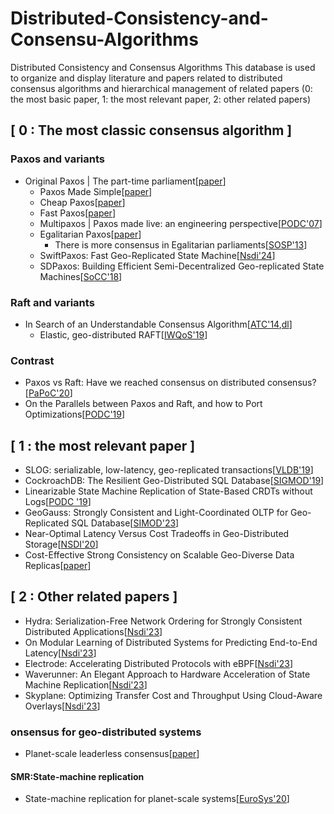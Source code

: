 # Distributed-Consistency-and-Consensu-Algorithms
Distributed Consistency and Consensus Algorithms This database is used to organize and display literature and papers related to distributed consensus algorithms and hierarchical management of related papers (0: the most basic paper, 1: the most relevant paper, 2: other related papers)



## [ 0 : The most classic consensus algorithm ]
### Paxos and variants
* Original Paxos | The part-time parliament[[paper](https://dl.acm.org/doi/abs/10.1145/3335772.3335939)]
  * Paxos Made Simple[[paper](https://www.microsoft.com/en-us/research/publication/paxos-made-simple/)]
  * Cheap Paxos[[paper](https://ieeexplore.ieee.org/abstract/document/1311900)]
  * Fast Paxos[[paper](https://link.springer.com/article/10.1007/s00446-006-0005-x)]
  * Multipaxos | Paxos made live: an engineering perspective[[PODC'07](https://dl.acm.org/doi/abs/10.1145/1281100.1281103)]
  * Egalitarian Paxos[[paper](https://www.usenix.org/system/files/nsdip13-paper14.pdf)]
    * There is more consensus in Egalitarian parliaments[[SOSP'13](https://dl.acm.org/doi/abs/10.1145/2517349.2517350)]
  * SwiftPaxos: Fast Geo-Replicated State Machine[[Nsdi'24](https://software.imdea.org/events/software-seminars/2021/03-16/)]
  * SDPaxos: Building Efficient Semi-Decentralized Geo-replicated State Machines[[SoCC'18](https://www.microsoft.com/en-us/research/uploads/prod/2018/09/172-zhao.pdf)]
### Raft and variants
* In Search of an Understandable Consensus Algorithm[[ATC'14](https://www.usenix.org/system/files/conference/atc14/atc14-paper-ongaro.pdf),[dl](https://www.usenix.org/conference/atc14/technical-sessions/presentation/ongaro)]
  * Elastic, geo-distributed RAFT[[IWQoS'19](https://dl.acm.org/doi/abs/10.1145/3326285.3329046)]

### Contrast
* Paxos vs Raft: Have we reached consensus on distributed consensus?[[PaPoC'20](https://scholar.google.com/scholar?hl=zh-CN&as_sdt=0%2C5&q=Howard+H%2C+Mortier+R.+Paxos+vs+Raft%3A+Have+we+reached+consensus+on+distributed+consensus&btnG=)]
* On the Parallels between Paxos and Raft, and how to Port Optimizations[[PODC'19](http://mpaxos.com/pub/raft-paxos.pdf)]

## [ 1 : the most relevant paper ]  
  * SLOG: serializable, low-latency, geo-replicated transactions[[VLDB'19](https://par.nsf.gov/servlets/purl/10126332)]
  * CockroachDB: The Resilient Geo-Distributed SQL Database[[SIGMOD'19](https://dl.acm.org/doi/abs/10.1145/3318464.3386134)]
  * Linearizable State Machine Replication of State-Based CRDTs without Logs[[PODC '19](https://dl.acm.org/doi/abs/10.1145/3293611.3331568)]
  * GeoGauss: Strongly Consistent and Light-Coordinated OLTP for Geo-Replicated SQL Database[[SIMOD'23](https://dl.acm.org/doi/abs/10.1145/3588916)]
  * Near-Optimal Latency Versus Cost Tradeoffs in Geo-Distributed Storage[[NSDI'20](https://www.usenix.org/conference/nsdi20/presentation/uluyol)]
  * Cost-Effective Strong Consistency on Scalable Geo-Diverse Data Replicas[[paper](https://ieeexplore.ieee.org/abstract/document/9740519)]

## [ 2 : Other related papers ]
  * Hydra: Serialization-Free Network Ordering for Strongly Consistent Distributed Applications[[Nsdi'23](https://www.usenix.org/system/files/nsdi23-choi.pdf)]
  * On Modular Learning of Distributed Systems for Predicting End-to-End Latency[[Nsdi'23](https://www.usenix.org/system/files/nsdi23-liang-chieh-jan.pdf)]
  * Electrode: Accelerating Distributed Protocols with eBPF[[Nsdi'23](https://www.usenix.org/conference/nsdi23/presentation/zhou)]
  * Waverunner: An Elegant Approach to Hardware Acceleration of State Machine Replication[[Nsdi'23](https://www.usenix.org/conference/nsdi23/presentation/alimadadi)]
  * Skyplane: Optimizing Transfer Cost and Throughput Using Cloud-Aware Overlays[[Nsdi'23](https://arxiv.org/abs/2210.07259)]


### onsensus for geo-distributed systems

  * Planet-scale leaderless consensus[[paper](http://repositorium.uminho.pt/handle/1822/81307)]
  
#### SMR:State-machine replication
  * State-machine replication for planet-scale systems[[EuroSys'20](https://dl.acm.org/doi/abs/10.1145/3342195.3387543)]